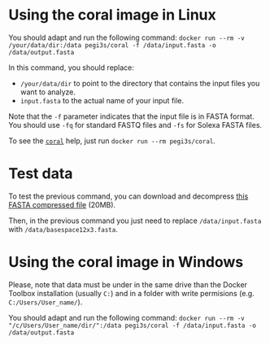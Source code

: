 # Using the coral image in Linux
You should adapt and run the following command: `docker run --rm -v /your/data/dir:/data pegi3s/coral -f /data/input.fasta -o /data/output.fasta`

In this command, you should replace:
- `/your/data/dir` to point to the directory that contains the input files you want to analyze.
- `input.fasta` to the actual name of your input file.

Note that the `-f` parameter indicates that the input file is in FASTA format. You should use `-fq` for standard FASTQ files and `-fs` for Solexa FASTA files.

To see the [`coral`](https://www.cs.helsinki.fi/u/lmsalmel/coral/) help, just run `docker run --rm pegi3s/coral`.

# Test data
To test the previous command, you can download and decompress [this FASTA compressed file](https://www.cs.helsinki.fi/u/lmsalmel/coral/basespace12x3.fasta.zip) (20MB).

Then, in the previous command you just need to replace `/data/input.fasta` with `/data/basespace12x3.fasta`.

# Using the coral image in Windows

Please, note that data must be under in the same drive than the Docker Toolbox installation (usually `C:`) and in a folder with write permisions (e.g. `C:/Users/User_name/`).

You should adapt and run the following command: `docker run --rm -v "/c/Users/User_name/dir/":/data pegi3s/coral -f /data/input.fasta -o /data/output.fasta`
